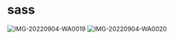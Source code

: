 # sass
![IMG-20220904-WA0019](https://user-images.githubusercontent.com/63926982/188324203-d6b42bcd-dd61-4bdc-92a7-161811aacb15.jpg)
![IMG-20220904-WA0020](https://user-images.githubusercontent.com/63926982/188324211-51579568-de98-47c4-aca1-62f1e195eb22.jpg)
